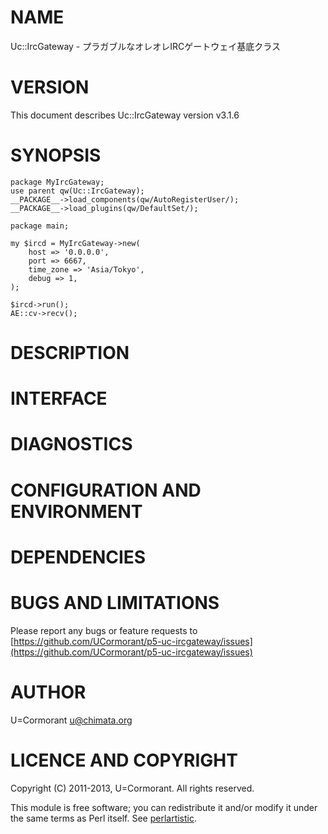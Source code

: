 # NAME

Uc::IrcGateway - プラガブルなオレオレIRCゲートウェイ基底クラス



# VERSION

This document describes Uc::IrcGateway version v3.1.6



# SYNOPSIS

    package MyIrcGateway;
    use parent qw(Uc::IrcGateway);
    __PACKAGE__->load_components(qw/AutoRegisterUser/);
    __PACKAGE__->load_plugins(qw/DefaultSet/);

    package main;

    my $ircd = MyIrcGateway->new(
        host => '0.0.0.0',
        port => 6667,
        time_zone => 'Asia/Tokyo',
        debug => 1,
    );

    $ircd->run();
    AE::cv->recv();



# DESCRIPTION



# INTERFACE



# DIAGNOSTICS



# CONFIGURATION AND ENVIRONMENT



# DEPENDENCIES



# BUGS AND LIMITATIONS

Please report any bugs or feature requests to
[https://github.com/UCormorant/p5-uc-ircgateway/issues](https://github.com/UCormorant/p5-uc-ircgateway/issues)



# AUTHOR

U=Cormorant <u@chimata.org>



# LICENCE AND COPYRIGHT

Copyright (C) 2011-2013, U=Cormorant. All rights reserved.

This module is free software; you can redistribute it and/or
modify it under the same terms as Perl itself. See [perlartistic](http://search.cpan.org/perldoc?perlartistic).
